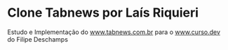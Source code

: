 # Clone Tabnews por Laís Riquieri

Estudo e Implementação do www.tabnews.com.br para o www.curso.dev do Filipe Deschamps
